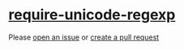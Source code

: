 [require-unicode-regexp](https://eslint.org/docs/rules/require-unicode-regexp)
==============================================================================
Please [open an issue](https://github.com/professional-js/eslint-config/issues/new)
or [create a pull request](https://github.com/professional-js/eslint-config/edit/main/src/rules-configurations/eslint/require-unicode-regexp.md)
